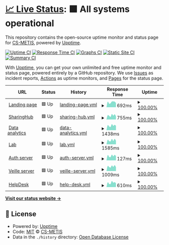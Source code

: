 # [📈 Live Status](https://status.p2.csgroup.space): <!--live status--> **🟩 All systems operational**

This repository contains the open-source uptime monitor and status page for [CS-METIS](https://status.p2.csgroup.space), powered by [Upptime](https://github.com/upptime/upptime).

[![Uptime CI](https://github.com/CS-METIS/p2-status-page/workflows/Uptime%20CI/badge.svg)](https://github.com/CS-METIS/p2-status-page/actions?query=workflow%3A%22Uptime+CI%22)
[![Response Time CI](https://github.com/CS-METIS/p2-status-page/workflows/Response%20Time%20CI/badge.svg)](https://github.com/CS-METIS/p2-status-page/actions?query=workflow%3A%22Response+Time+CI%22)
[![Graphs CI](https://github.com/CS-METIS/p2-status-page/workflows/Graphs%20CI/badge.svg)](https://github.com/CS-METIS/p2-status-page/actions?query=workflow%3A%22Graphs+CI%22)
[![Static Site CI](https://github.com/CS-METIS/p2-status-page/workflows/Static%20Site%20CI/badge.svg)](https://github.com/CS-METIS/p2-status-page/actions?query=workflow%3A%22Static+Site+CI%22)
[![Summary CI](https://github.com/CS-METIS/p2-status-page/workflows/Summary%20CI/badge.svg)](https://github.com/CS-METIS/p2-status-page/actions?query=workflow%3A%22Summary+CI%22)

With [Upptime](https://upptime.js.org), you can get your own unlimited and free uptime monitor and status page, powered entirely by a GitHub repository. We use [Issues](https://github.com/CS-METIS/p2-status-page/issues) as incident reports, [Actions](https://github.com/CS-METIS/p2-status-page/actions) as uptime monitors, and [Pages](https://status.p2.csgroup.space) for the status page.

<!--start: status pages-->
<!-- This summary is generated by Upptime (https://github.com/upptime/upptime) -->
<!-- Do not edit this manually, your changes will be overwritten -->
<!-- prettier-ignore -->
| URL | Status | History | Response Time | Uptime |
| --- | ------ | ------- | ------------- | ------ |
| <img alt="" src="https://icons.duckduckgo.com/ip3/p2.csgroup.space.ico" height="13"> [Landing page](https://p2.csgroup.space) | 🟩 Up | [landing-page.yml](https://github.com/CS-METIS/p2-status-page/commits/HEAD/history/landing-page.yml) | <details><summary><img alt="Response time graph" src="./graphs/landing-page/response-time-week.png" height="20"> 692ms</summary><br><a href="https://status.p2.csgroup.space/history/landing-page"><img alt="Response time 592" src="https://img.shields.io/endpoint?url=https%3A%2F%2Fraw.githubusercontent.com%2FCS-METIS%2Fp2-status-page%2FHEAD%2Fapi%2Flanding-page%2Fresponse-time.json"></a><br><a href="https://status.p2.csgroup.space/history/landing-page"><img alt="24-hour response time 596" src="https://img.shields.io/endpoint?url=https%3A%2F%2Fraw.githubusercontent.com%2FCS-METIS%2Fp2-status-page%2FHEAD%2Fapi%2Flanding-page%2Fresponse-time-day.json"></a><br><a href="https://status.p2.csgroup.space/history/landing-page"><img alt="7-day response time 692" src="https://img.shields.io/endpoint?url=https%3A%2F%2Fraw.githubusercontent.com%2FCS-METIS%2Fp2-status-page%2FHEAD%2Fapi%2Flanding-page%2Fresponse-time-week.json"></a><br><a href="https://status.p2.csgroup.space/history/landing-page"><img alt="30-day response time 755" src="https://img.shields.io/endpoint?url=https%3A%2F%2Fraw.githubusercontent.com%2FCS-METIS%2Fp2-status-page%2FHEAD%2Fapi%2Flanding-page%2Fresponse-time-month.json"></a><br><a href="https://status.p2.csgroup.space/history/landing-page"><img alt="1-year response time 605" src="https://img.shields.io/endpoint?url=https%3A%2F%2Fraw.githubusercontent.com%2FCS-METIS%2Fp2-status-page%2FHEAD%2Fapi%2Flanding-page%2Fresponse-time-year.json"></a></details> | <details><summary><a href="https://status.p2.csgroup.space/history/landing-page">100.00%</a></summary><a href="https://status.p2.csgroup.space/history/landing-page"><img alt="All-time uptime 99.98%" src="https://img.shields.io/endpoint?url=https%3A%2F%2Fraw.githubusercontent.com%2FCS-METIS%2Fp2-status-page%2FHEAD%2Fapi%2Flanding-page%2Fuptime.json"></a><br><a href="https://status.p2.csgroup.space/history/landing-page"><img alt="24-hour uptime 100.00%" src="https://img.shields.io/endpoint?url=https%3A%2F%2Fraw.githubusercontent.com%2FCS-METIS%2Fp2-status-page%2FHEAD%2Fapi%2Flanding-page%2Fuptime-day.json"></a><br><a href="https://status.p2.csgroup.space/history/landing-page"><img alt="7-day uptime 100.00%" src="https://img.shields.io/endpoint?url=https%3A%2F%2Fraw.githubusercontent.com%2FCS-METIS%2Fp2-status-page%2FHEAD%2Fapi%2Flanding-page%2Fuptime-week.json"></a><br><a href="https://status.p2.csgroup.space/history/landing-page"><img alt="30-day uptime 100.00%" src="https://img.shields.io/endpoint?url=https%3A%2F%2Fraw.githubusercontent.com%2FCS-METIS%2Fp2-status-page%2FHEAD%2Fapi%2Flanding-page%2Fuptime-month.json"></a><br><a href="https://status.p2.csgroup.space/history/landing-page"><img alt="1-year uptime 100.00%" src="https://img.shields.io/endpoint?url=https%3A%2F%2Fraw.githubusercontent.com%2FCS-METIS%2Fp2-status-page%2FHEAD%2Fapi%2Flanding-page%2Fuptime-year.json"></a></details>
| <img alt="" src="https://icons.duckduckgo.com/ip3/sharinghub.p2.csgroup.space.ico" height="13"> [SharingHub](https://sharinghub.p2.csgroup.space/openapi.json) | 🟩 Up | [sharing-hub.yml](https://github.com/CS-METIS/p2-status-page/commits/HEAD/history/sharing-hub.yml) | <details><summary><img alt="Response time graph" src="./graphs/sharing-hub/response-time-week.png" height="20"> 755ms</summary><br><a href="https://status.p2.csgroup.space/history/sharing-hub"><img alt="Response time 700" src="https://img.shields.io/endpoint?url=https%3A%2F%2Fraw.githubusercontent.com%2FCS-METIS%2Fp2-status-page%2FHEAD%2Fapi%2Fsharing-hub%2Fresponse-time.json"></a><br><a href="https://status.p2.csgroup.space/history/sharing-hub"><img alt="24-hour response time 605" src="https://img.shields.io/endpoint?url=https%3A%2F%2Fraw.githubusercontent.com%2FCS-METIS%2Fp2-status-page%2FHEAD%2Fapi%2Fsharing-hub%2Fresponse-time-day.json"></a><br><a href="https://status.p2.csgroup.space/history/sharing-hub"><img alt="7-day response time 755" src="https://img.shields.io/endpoint?url=https%3A%2F%2Fraw.githubusercontent.com%2FCS-METIS%2Fp2-status-page%2FHEAD%2Fapi%2Fsharing-hub%2Fresponse-time-week.json"></a><br><a href="https://status.p2.csgroup.space/history/sharing-hub"><img alt="30-day response time 677" src="https://img.shields.io/endpoint?url=https%3A%2F%2Fraw.githubusercontent.com%2FCS-METIS%2Fp2-status-page%2FHEAD%2Fapi%2Fsharing-hub%2Fresponse-time-month.json"></a><br><a href="https://status.p2.csgroup.space/history/sharing-hub"><img alt="1-year response time 700" src="https://img.shields.io/endpoint?url=https%3A%2F%2Fraw.githubusercontent.com%2FCS-METIS%2Fp2-status-page%2FHEAD%2Fapi%2Fsharing-hub%2Fresponse-time-year.json"></a></details> | <details><summary><a href="https://status.p2.csgroup.space/history/sharing-hub">100.00%</a></summary><a href="https://status.p2.csgroup.space/history/sharing-hub"><img alt="All-time uptime 99.98%" src="https://img.shields.io/endpoint?url=https%3A%2F%2Fraw.githubusercontent.com%2FCS-METIS%2Fp2-status-page%2FHEAD%2Fapi%2Fsharing-hub%2Fuptime.json"></a><br><a href="https://status.p2.csgroup.space/history/sharing-hub"><img alt="24-hour uptime 100.00%" src="https://img.shields.io/endpoint?url=https%3A%2F%2Fraw.githubusercontent.com%2FCS-METIS%2Fp2-status-page%2FHEAD%2Fapi%2Fsharing-hub%2Fuptime-day.json"></a><br><a href="https://status.p2.csgroup.space/history/sharing-hub"><img alt="7-day uptime 100.00%" src="https://img.shields.io/endpoint?url=https%3A%2F%2Fraw.githubusercontent.com%2FCS-METIS%2Fp2-status-page%2FHEAD%2Fapi%2Fsharing-hub%2Fuptime-week.json"></a><br><a href="https://status.p2.csgroup.space/history/sharing-hub"><img alt="30-day uptime 100.00%" src="https://img.shields.io/endpoint?url=https%3A%2F%2Fraw.githubusercontent.com%2FCS-METIS%2Fp2-status-page%2FHEAD%2Fapi%2Fsharing-hub%2Fuptime-month.json"></a><br><a href="https://status.p2.csgroup.space/history/sharing-hub"><img alt="1-year uptime 99.98%" src="https://img.shields.io/endpoint?url=https%3A%2F%2Fraw.githubusercontent.com%2FCS-METIS%2Fp2-status-page%2FHEAD%2Fapi%2Fsharing-hub%2Fuptime-year.json"></a></details>
| <img alt="" src="https://icons.duckduckgo.com/ip3/superset.p2.csgroup.space.ico" height="13"> [Data analytics](https://superset.p2.csgroup.space) | 🟩 Up | [data-analytics.yml](https://github.com/CS-METIS/p2-status-page/commits/HEAD/history/data-analytics.yml) | <details><summary><img alt="Response time graph" src="./graphs/data-analytics/response-time-week.png" height="20"> 1438ms</summary><br><a href="https://status.p2.csgroup.space/history/data-analytics"><img alt="Response time 1487" src="https://img.shields.io/endpoint?url=https%3A%2F%2Fraw.githubusercontent.com%2FCS-METIS%2Fp2-status-page%2FHEAD%2Fapi%2Fdata-analytics%2Fresponse-time.json"></a><br><a href="https://status.p2.csgroup.space/history/data-analytics"><img alt="24-hour response time 1391" src="https://img.shields.io/endpoint?url=https%3A%2F%2Fraw.githubusercontent.com%2FCS-METIS%2Fp2-status-page%2FHEAD%2Fapi%2Fdata-analytics%2Fresponse-time-day.json"></a><br><a href="https://status.p2.csgroup.space/history/data-analytics"><img alt="7-day response time 1438" src="https://img.shields.io/endpoint?url=https%3A%2F%2Fraw.githubusercontent.com%2FCS-METIS%2Fp2-status-page%2FHEAD%2Fapi%2Fdata-analytics%2Fresponse-time-week.json"></a><br><a href="https://status.p2.csgroup.space/history/data-analytics"><img alt="30-day response time 2164" src="https://img.shields.io/endpoint?url=https%3A%2F%2Fraw.githubusercontent.com%2FCS-METIS%2Fp2-status-page%2FHEAD%2Fapi%2Fdata-analytics%2Fresponse-time-month.json"></a><br><a href="https://status.p2.csgroup.space/history/data-analytics"><img alt="1-year response time 1451" src="https://img.shields.io/endpoint?url=https%3A%2F%2Fraw.githubusercontent.com%2FCS-METIS%2Fp2-status-page%2FHEAD%2Fapi%2Fdata-analytics%2Fresponse-time-year.json"></a></details> | <details><summary><a href="https://status.p2.csgroup.space/history/data-analytics">100.00%</a></summary><a href="https://status.p2.csgroup.space/history/data-analytics"><img alt="All-time uptime 99.98%" src="https://img.shields.io/endpoint?url=https%3A%2F%2Fraw.githubusercontent.com%2FCS-METIS%2Fp2-status-page%2FHEAD%2Fapi%2Fdata-analytics%2Fuptime.json"></a><br><a href="https://status.p2.csgroup.space/history/data-analytics"><img alt="24-hour uptime 100.00%" src="https://img.shields.io/endpoint?url=https%3A%2F%2Fraw.githubusercontent.com%2FCS-METIS%2Fp2-status-page%2FHEAD%2Fapi%2Fdata-analytics%2Fuptime-day.json"></a><br><a href="https://status.p2.csgroup.space/history/data-analytics"><img alt="7-day uptime 100.00%" src="https://img.shields.io/endpoint?url=https%3A%2F%2Fraw.githubusercontent.com%2FCS-METIS%2Fp2-status-page%2FHEAD%2Fapi%2Fdata-analytics%2Fuptime-week.json"></a><br><a href="https://status.p2.csgroup.space/history/data-analytics"><img alt="30-day uptime 99.93%" src="https://img.shields.io/endpoint?url=https%3A%2F%2Fraw.githubusercontent.com%2FCS-METIS%2Fp2-status-page%2FHEAD%2Fapi%2Fdata-analytics%2Fuptime-month.json"></a><br><a href="https://status.p2.csgroup.space/history/data-analytics"><img alt="1-year uptime 99.97%" src="https://img.shields.io/endpoint?url=https%3A%2F%2Fraw.githubusercontent.com%2FCS-METIS%2Fp2-status-page%2FHEAD%2Fapi%2Fdata-analytics%2Fuptime-year.json"></a></details>
| <img alt="" src="https://icons.duckduckgo.com/ip3/nb.p2.csgroup.space.ico" height="13"> [Lab](https://nb.p2.csgroup.space/hub/) | 🟩 Up | [lab.yml](https://github.com/CS-METIS/p2-status-page/commits/HEAD/history/lab.yml) | <details><summary><img alt="Response time graph" src="./graphs/lab/response-time-week.png" height="20"> 1585ms</summary><br><a href="https://status.p2.csgroup.space/history/lab"><img alt="Response time 1484" src="https://img.shields.io/endpoint?url=https%3A%2F%2Fraw.githubusercontent.com%2FCS-METIS%2Fp2-status-page%2FHEAD%2Fapi%2Flab%2Fresponse-time.json"></a><br><a href="https://status.p2.csgroup.space/history/lab"><img alt="24-hour response time 1397" src="https://img.shields.io/endpoint?url=https%3A%2F%2Fraw.githubusercontent.com%2FCS-METIS%2Fp2-status-page%2FHEAD%2Fapi%2Flab%2Fresponse-time-day.json"></a><br><a href="https://status.p2.csgroup.space/history/lab"><img alt="7-day response time 1585" src="https://img.shields.io/endpoint?url=https%3A%2F%2Fraw.githubusercontent.com%2FCS-METIS%2Fp2-status-page%2FHEAD%2Fapi%2Flab%2Fresponse-time-week.json"></a><br><a href="https://status.p2.csgroup.space/history/lab"><img alt="30-day response time 1510" src="https://img.shields.io/endpoint?url=https%3A%2F%2Fraw.githubusercontent.com%2FCS-METIS%2Fp2-status-page%2FHEAD%2Fapi%2Flab%2Fresponse-time-month.json"></a><br><a href="https://status.p2.csgroup.space/history/lab"><img alt="1-year response time 1508" src="https://img.shields.io/endpoint?url=https%3A%2F%2Fraw.githubusercontent.com%2FCS-METIS%2Fp2-status-page%2FHEAD%2Fapi%2Flab%2Fresponse-time-year.json"></a></details> | <details><summary><a href="https://status.p2.csgroup.space/history/lab">100.00%</a></summary><a href="https://status.p2.csgroup.space/history/lab"><img alt="All-time uptime 99.94%" src="https://img.shields.io/endpoint?url=https%3A%2F%2Fraw.githubusercontent.com%2FCS-METIS%2Fp2-status-page%2FHEAD%2Fapi%2Flab%2Fuptime.json"></a><br><a href="https://status.p2.csgroup.space/history/lab"><img alt="24-hour uptime 100.00%" src="https://img.shields.io/endpoint?url=https%3A%2F%2Fraw.githubusercontent.com%2FCS-METIS%2Fp2-status-page%2FHEAD%2Fapi%2Flab%2Fuptime-day.json"></a><br><a href="https://status.p2.csgroup.space/history/lab"><img alt="7-day uptime 100.00%" src="https://img.shields.io/endpoint?url=https%3A%2F%2Fraw.githubusercontent.com%2FCS-METIS%2Fp2-status-page%2FHEAD%2Fapi%2Flab%2Fuptime-week.json"></a><br><a href="https://status.p2.csgroup.space/history/lab"><img alt="30-day uptime 99.86%" src="https://img.shields.io/endpoint?url=https%3A%2F%2Fraw.githubusercontent.com%2FCS-METIS%2Fp2-status-page%2FHEAD%2Fapi%2Flab%2Fuptime-month.json"></a><br><a href="https://status.p2.csgroup.space/history/lab"><img alt="1-year uptime 99.96%" src="https://img.shields.io/endpoint?url=https%3A%2F%2Fraw.githubusercontent.com%2FCS-METIS%2Fp2-status-page%2FHEAD%2Fapi%2Flab%2Fuptime-year.json"></a></details>
| <img alt="" src="https://icons.duckduckgo.com/ip3/auth.p2.csgroup.space.ico" height="13"> [Auth server](https://auth.p2.csgroup.space/) | 🟩 Up | [auth-server.yml](https://github.com/CS-METIS/p2-status-page/commits/HEAD/history/auth-server.yml) | <details><summary><img alt="Response time graph" src="./graphs/auth-server/response-time-week.png" height="20"> 127ms</summary><br><a href="https://status.p2.csgroup.space/history/auth-server"><img alt="Response time 121" src="https://img.shields.io/endpoint?url=https%3A%2F%2Fraw.githubusercontent.com%2FCS-METIS%2Fp2-status-page%2FHEAD%2Fapi%2Fauth-server%2Fresponse-time.json"></a><br><a href="https://status.p2.csgroup.space/history/auth-server"><img alt="24-hour response time 122" src="https://img.shields.io/endpoint?url=https%3A%2F%2Fraw.githubusercontent.com%2FCS-METIS%2Fp2-status-page%2FHEAD%2Fapi%2Fauth-server%2Fresponse-time-day.json"></a><br><a href="https://status.p2.csgroup.space/history/auth-server"><img alt="7-day response time 127" src="https://img.shields.io/endpoint?url=https%3A%2F%2Fraw.githubusercontent.com%2FCS-METIS%2Fp2-status-page%2FHEAD%2Fapi%2Fauth-server%2Fresponse-time-week.json"></a><br><a href="https://status.p2.csgroup.space/history/auth-server"><img alt="30-day response time 120" src="https://img.shields.io/endpoint?url=https%3A%2F%2Fraw.githubusercontent.com%2FCS-METIS%2Fp2-status-page%2FHEAD%2Fapi%2Fauth-server%2Fresponse-time-month.json"></a><br><a href="https://status.p2.csgroup.space/history/auth-server"><img alt="1-year response time 123" src="https://img.shields.io/endpoint?url=https%3A%2F%2Fraw.githubusercontent.com%2FCS-METIS%2Fp2-status-page%2FHEAD%2Fapi%2Fauth-server%2Fresponse-time-year.json"></a></details> | <details><summary><a href="https://status.p2.csgroup.space/history/auth-server">100.00%</a></summary><a href="https://status.p2.csgroup.space/history/auth-server"><img alt="All-time uptime 99.96%" src="https://img.shields.io/endpoint?url=https%3A%2F%2Fraw.githubusercontent.com%2FCS-METIS%2Fp2-status-page%2FHEAD%2Fapi%2Fauth-server%2Fuptime.json"></a><br><a href="https://status.p2.csgroup.space/history/auth-server"><img alt="24-hour uptime 100.00%" src="https://img.shields.io/endpoint?url=https%3A%2F%2Fraw.githubusercontent.com%2FCS-METIS%2Fp2-status-page%2FHEAD%2Fapi%2Fauth-server%2Fuptime-day.json"></a><br><a href="https://status.p2.csgroup.space/history/auth-server"><img alt="7-day uptime 100.00%" src="https://img.shields.io/endpoint?url=https%3A%2F%2Fraw.githubusercontent.com%2FCS-METIS%2Fp2-status-page%2FHEAD%2Fapi%2Fauth-server%2Fuptime-week.json"></a><br><a href="https://status.p2.csgroup.space/history/auth-server"><img alt="30-day uptime 100.00%" src="https://img.shields.io/endpoint?url=https%3A%2F%2Fraw.githubusercontent.com%2FCS-METIS%2Fp2-status-page%2FHEAD%2Fapi%2Fauth-server%2Fuptime-month.json"></a><br><a href="https://status.p2.csgroup.space/history/auth-server"><img alt="1-year uptime 99.98%" src="https://img.shields.io/endpoint?url=https%3A%2F%2Fraw.githubusercontent.com%2FCS-METIS%2Fp2-status-page%2FHEAD%2Fapi%2Fauth-server%2Fuptime-year.json"></a></details>
| <img alt="" src="https://icons.duckduckgo.com/ip3/veille.p2.csgroup.space.ico" height="13"> [Veille server](https://veille.p2.csgroup.space/) | 🟩 Up | [veille-server.yml](https://github.com/CS-METIS/p2-status-page/commits/HEAD/history/veille-server.yml) | <details><summary><img alt="Response time graph" src="./graphs/veille-server/response-time-week.png" height="20"> 1009ms</summary><br><a href="https://status.p2.csgroup.space/history/veille-server"><img alt="Response time 1171" src="https://img.shields.io/endpoint?url=https%3A%2F%2Fraw.githubusercontent.com%2FCS-METIS%2Fp2-status-page%2FHEAD%2Fapi%2Fveille-server%2Fresponse-time.json"></a><br><a href="https://status.p2.csgroup.space/history/veille-server"><img alt="24-hour response time 863" src="https://img.shields.io/endpoint?url=https%3A%2F%2Fraw.githubusercontent.com%2FCS-METIS%2Fp2-status-page%2FHEAD%2Fapi%2Fveille-server%2Fresponse-time-day.json"></a><br><a href="https://status.p2.csgroup.space/history/veille-server"><img alt="7-day response time 1009" src="https://img.shields.io/endpoint?url=https%3A%2F%2Fraw.githubusercontent.com%2FCS-METIS%2Fp2-status-page%2FHEAD%2Fapi%2Fveille-server%2Fresponse-time-week.json"></a><br><a href="https://status.p2.csgroup.space/history/veille-server"><img alt="30-day response time 1023" src="https://img.shields.io/endpoint?url=https%3A%2F%2Fraw.githubusercontent.com%2FCS-METIS%2Fp2-status-page%2FHEAD%2Fapi%2Fveille-server%2Fresponse-time-month.json"></a><br><a href="https://status.p2.csgroup.space/history/veille-server"><img alt="1-year response time 1124" src="https://img.shields.io/endpoint?url=https%3A%2F%2Fraw.githubusercontent.com%2FCS-METIS%2Fp2-status-page%2FHEAD%2Fapi%2Fveille-server%2Fresponse-time-year.json"></a></details> | <details><summary><a href="https://status.p2.csgroup.space/history/veille-server">100.00%</a></summary><a href="https://status.p2.csgroup.space/history/veille-server"><img alt="All-time uptime 99.85%" src="https://img.shields.io/endpoint?url=https%3A%2F%2Fraw.githubusercontent.com%2FCS-METIS%2Fp2-status-page%2FHEAD%2Fapi%2Fveille-server%2Fuptime.json"></a><br><a href="https://status.p2.csgroup.space/history/veille-server"><img alt="24-hour uptime 100.00%" src="https://img.shields.io/endpoint?url=https%3A%2F%2Fraw.githubusercontent.com%2FCS-METIS%2Fp2-status-page%2FHEAD%2Fapi%2Fveille-server%2Fuptime-day.json"></a><br><a href="https://status.p2.csgroup.space/history/veille-server"><img alt="7-day uptime 100.00%" src="https://img.shields.io/endpoint?url=https%3A%2F%2Fraw.githubusercontent.com%2FCS-METIS%2Fp2-status-page%2FHEAD%2Fapi%2Fveille-server%2Fuptime-week.json"></a><br><a href="https://status.p2.csgroup.space/history/veille-server"><img alt="30-day uptime 100.00%" src="https://img.shields.io/endpoint?url=https%3A%2F%2Fraw.githubusercontent.com%2FCS-METIS%2Fp2-status-page%2FHEAD%2Fapi%2Fveille-server%2Fuptime-month.json"></a><br><a href="https://status.p2.csgroup.space/history/veille-server"><img alt="1-year uptime 99.95%" src="https://img.shields.io/endpoint?url=https%3A%2F%2Fraw.githubusercontent.com%2FCS-METIS%2Fp2-status-page%2FHEAD%2Fapi%2Fveille-server%2Fuptime-year.json"></a></details>
| <img alt="" src="https://icons.duckduckgo.com/ip3/help.p2.csgroup.space.ico" height="13"> [HelpDesk](https://help.p2.csgroup.space/) | 🟩 Up | [help-desk.yml](https://github.com/CS-METIS/p2-status-page/commits/HEAD/history/help-desk.yml) | <details><summary><img alt="Response time graph" src="./graphs/help-desk/response-time-week.png" height="20"> 610ms</summary><br><a href="https://status.p2.csgroup.space/history/help-desk"><img alt="Response time 569" src="https://img.shields.io/endpoint?url=https%3A%2F%2Fraw.githubusercontent.com%2FCS-METIS%2Fp2-status-page%2FHEAD%2Fapi%2Fhelp-desk%2Fresponse-time.json"></a><br><a href="https://status.p2.csgroup.space/history/help-desk"><img alt="24-hour response time 541" src="https://img.shields.io/endpoint?url=https%3A%2F%2Fraw.githubusercontent.com%2FCS-METIS%2Fp2-status-page%2FHEAD%2Fapi%2Fhelp-desk%2Fresponse-time-day.json"></a><br><a href="https://status.p2.csgroup.space/history/help-desk"><img alt="7-day response time 610" src="https://img.shields.io/endpoint?url=https%3A%2F%2Fraw.githubusercontent.com%2FCS-METIS%2Fp2-status-page%2FHEAD%2Fapi%2Fhelp-desk%2Fresponse-time-week.json"></a><br><a href="https://status.p2.csgroup.space/history/help-desk"><img alt="30-day response time 585" src="https://img.shields.io/endpoint?url=https%3A%2F%2Fraw.githubusercontent.com%2FCS-METIS%2Fp2-status-page%2FHEAD%2Fapi%2Fhelp-desk%2Fresponse-time-month.json"></a><br><a href="https://status.p2.csgroup.space/history/help-desk"><img alt="1-year response time 571" src="https://img.shields.io/endpoint?url=https%3A%2F%2Fraw.githubusercontent.com%2FCS-METIS%2Fp2-status-page%2FHEAD%2Fapi%2Fhelp-desk%2Fresponse-time-year.json"></a></details> | <details><summary><a href="https://status.p2.csgroup.space/history/help-desk">100.00%</a></summary><a href="https://status.p2.csgroup.space/history/help-desk"><img alt="All-time uptime 99.96%" src="https://img.shields.io/endpoint?url=https%3A%2F%2Fraw.githubusercontent.com%2FCS-METIS%2Fp2-status-page%2FHEAD%2Fapi%2Fhelp-desk%2Fuptime.json"></a><br><a href="https://status.p2.csgroup.space/history/help-desk"><img alt="24-hour uptime 100.00%" src="https://img.shields.io/endpoint?url=https%3A%2F%2Fraw.githubusercontent.com%2FCS-METIS%2Fp2-status-page%2FHEAD%2Fapi%2Fhelp-desk%2Fuptime-day.json"></a><br><a href="https://status.p2.csgroup.space/history/help-desk"><img alt="7-day uptime 100.00%" src="https://img.shields.io/endpoint?url=https%3A%2F%2Fraw.githubusercontent.com%2FCS-METIS%2Fp2-status-page%2FHEAD%2Fapi%2Fhelp-desk%2Fuptime-week.json"></a><br><a href="https://status.p2.csgroup.space/history/help-desk"><img alt="30-day uptime 100.00%" src="https://img.shields.io/endpoint?url=https%3A%2F%2Fraw.githubusercontent.com%2FCS-METIS%2Fp2-status-page%2FHEAD%2Fapi%2Fhelp-desk%2Fuptime-month.json"></a><br><a href="https://status.p2.csgroup.space/history/help-desk"><img alt="1-year uptime 99.97%" src="https://img.shields.io/endpoint?url=https%3A%2F%2Fraw.githubusercontent.com%2FCS-METIS%2Fp2-status-page%2FHEAD%2Fapi%2Fhelp-desk%2Fuptime-year.json"></a></details>

<!--end: status pages-->

[**Visit our status website →**](https://status.p2.csgroup.space)

## 📄 License

- Powered by: [Upptime](https://github.com/upptime/upptime)
- Code: [MIT](./LICENSE) © [CS-METIS](https://status.p2.csgroup.space)
- Data in the `./history` directory: [Open Database License](https://opendatacommons.org/licenses/odbl/1-0/)
